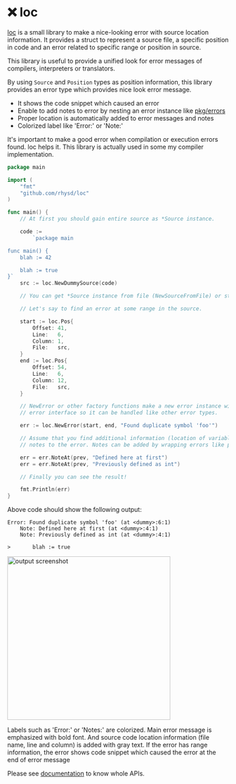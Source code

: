 :x: loc
=======

[loc][loc document] is a small library to make a nice-looking error with source location information.
It provides a struct to represent a source file, a specific position in code and an error related to
specific range or position in source.

This library is useful to provide a unified look for error messages of compilers, interpreters or
translators.

By using `Source` and `Position` types as position information, this library provides an error
type which provides nice look error message.

- It shows the code snippet which caused an error
- Enable to add notes to error by nesting an error instance like [pkg/errors](https://github.com/pkg/errors)
- Proper location is automatically added to error messages and notes
- Colorized label like 'Error:' or 'Note:'

It's important to make a good error when compilation or execution errors found. loc helps it.
This library is actually used in some my compiler implementation.

```go
package main

import (
	"fmt"
	"github.com/rhysd/loc"
)

func main() {
	// At first you should gain entire source as *Source instance.

	code :=
		`package main

func main() {
	blah := 42

	blah := true
}`
	src := loc.NewDummySource(code)

	// You can get *Source instance from file (NewSourceFromFile) or stdin (NewSourceFromStdin) also.

	// Let's say to find an error at some range in the source.

	start := loc.Pos{
		Offset: 41,
		Line:   6,
		Column: 1,
		File:   src,
	}
	end := loc.Pos{
		Offset: 54,
		Line:   6,
		Column: 12,
		File:   src,
	}

	// NewError or other factory functions make a new error instance with the range. Error instance implements
	// error interface so it can be handled like other error types.

	err := loc.NewError(start, end, "Found duplicate symbol 'foo'")

	// Assume that you find additional information (location of variable and its type). Then you can add some
	// notes to the error. Notes can be added by wrapping errors like pkg/errors library.

	err = err.NoteAt(prev, "Defined here at first")
	err = err.NoteAt(prev, "Previously defined as int")

	// Finally you can see the result!

	fmt.Println(err)
}
```

Above code should show the following output:

```
Error: Found duplicate symbol 'foo' (at <dummy>:6:1)
    Note: Defined here at first (at <dummy>:4:1)
    Note: Previously defined as int (at <dummy>:4:1)

>       blah := true
```

<img src="https://github.com/rhysd/ss/blob/master/loc/output.png?raw=true" width="371" alt="output screenshot"/>

Labels such as 'Error:' or 'Notes:' are colorized. Main error message is emphasized with bold font.
And source code location information (file name, line and column) is added with gray text.
If the error has range information, the error shows code snippet which caused the error at the end
of error message

Please see [documentation][loc document] to know whole APIs.

[loc document]: https://godoc.org/github.com/rhysd/loc
